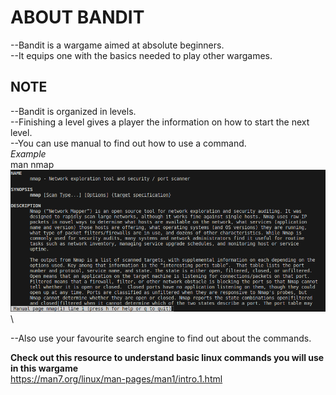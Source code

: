 # ABOUT BANDIT

--Bandit is a wargame  aimed at absolute beginners.\
--It equips one with the basics needed to play other wargames.

## NOTE

--Bandit is organized in levels.\
--Finishing a level gives a player the information on how to start the next level.\
--You can use manual to find out how to use a command.\
    *Example* \
    man nmap
    ![alt text](image.png)\

--Also use your favourite search engine to find out about the commands.

**Check out this resource to understand basic linux commands you will use in this wargame** \
<https://man7.org/linux/man-pages/man1/intro.1.html>

